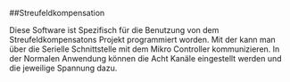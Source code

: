 ##Streufeldkompensation

Diese Software ist Spezifisch für die Benutzung von dem Streufeldkompensatons Projekt programmiert worden. 
Mit der kann man über die Serielle Schnittstelle mit dem Mikro Controller kommunizieren. In der Normalen Anwendung können die Acht Kanäle eingestellt werden und 
die jeweilige Spannung dazu. 
